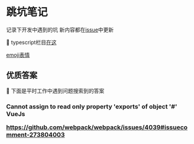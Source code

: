 # 跳坑笔记

记录下开发中遇到的坑
新内容都在[issue](https://github.com/any86/Notes/issues)中更新

:rocket: typescript栏目[在这](https://github.com/any86/Notes/issues/16)

[emoji表情](https://www.webfx.com/tools/emoji-cheat-sheet/)


## 优质答案
:lollipop: 下面是平时工作中遇到问题搜索到的答案

### Cannot assign to read only property 'exports' of object '#<Object>' VueJs
https://github.com/webpack/webpack/issues/4039#issuecomment-273804003
